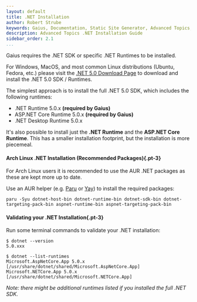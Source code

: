 ```yaml
---
layout: default
title: .NET Installation
author: Robert Strube
keywords: Gaius, Documentation, Static Site Generator, Advanced Topics, .NET Installation
description: Advanced Topics .NET Installation Guide
sidebar_order: 2.1
...
```


Gaius requires the .NET SDK or specific .NET Runtimes to be installed.

For Windows, MacOS, and most common Linux distributions (Ubuntu, Fedora, etc.) please visit the [.NET 5.0 Download Page](https://dotnet.microsoft.com/download/dotnet/5.0/) to download and install the .NET 5.0 SDK / Runtimes.

The simplest approach is to install the full .NET 5.0 SDK, which includes the following runtimes:

* .NET Runtime 5.0.x **(required by Gaius)**
* ASP.NET Core Runtime 5.0.x **(required by Gaius)**
* .NET Desktop Runtime 5.0.x

It's also possible to install just the **.NET Runtime** and the **ASP.NET Core Runtime**.  This has a smaller installation footprint, but the installation is more piecemeal.

#### Arch Linux .NET Installation (Recommended Packages){.pt-3}

For Arch Linux users it is recommended to use the AUR .NET packages as these are kept more up to date.

Use an AUR helper (e.g. [Paru]() or [Yay]()) to install the required packages:

```shell
paru -Syu dotnet-host-bin dotnet-runtime-bin dotnet-sdk-bin dotnet-targeting-pack-bin aspnet-runtime-bin aspnet-targeting-pack-bin
```

#### Validating your .NET Installation{.pt-3}

Run some terminal commands to validate your .NET installation:

```shell
$ dotnet --version
5.0.xxx

$ dotnet --list-runtimes 
Microsoft.AspNetCore.App 5.0.x [/usr/share/dotnet/shared/Microsoft.AspNetCore.App]
Microsoft.NETCore.App 5.0.x [/usr/share/dotnet/shared/Microsoft.NETCore.App]

```
*Note: there might be additional runtimes listed if you installed the full .NET SDK.*


